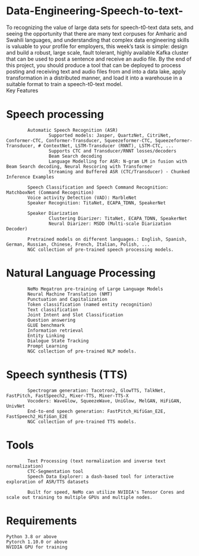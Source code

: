 # Data-Engineering-Speech-to-text-
To recognizing the value of large data sets for speech-t0-text data sets, and seeing the opportunity that there are many text corpuses for Amharic and Swahili languages, and understanding that complex data engineering skills is valuable to your profile for employers, this week’s task is simple: design and build a robust, large scale, fault tolerant, highly available Kafka cluster that can be used to post a sentence and receive an audio file.  By the end of this project, you should produce a tool that can be deployed to process posting and receiving text and audio files from and into a data lake, apply transformation in a distributed manner, and load it into a warehouse in a suitable format to train a speech-t0-text model.  
Key Features

# Speech processing

            Automatic Speech Recognition (ASR)
                    Supported models: Jasper, QuartzNet, CitriNet, Conformer-CTC, Conformer-Transducer, Squeezeformer-CTC, Squeezeformer-Transducer, # ContextNet, LSTM-Transducer (RNNT), LSTM-CTC, ...
                    Supports CTC and Transducer/RNNT losses/decoders
                    Beam Search decoding
                    Language Modelling for ASR: N-gram LM in fusion with Beam Search decoding, Neural Rescoring with Transformer
                    Streaming and Buffered ASR (CTC/Transducer) - Chunked Inference Examples

            Speech Classification and Speech Command Recognition: MatchboxNet (Command Recognition)
            Voice activity Detection (VAD): MarbleNet
            Speaker Recognition: TitaNet, ECAPA_TDNN, SpeakerNet

            Speaker Diarization
                    Clustering Diarizer: TitaNet, ECAPA_TDNN, SpeakerNet
                    Neural Diarizer: MSDD (Multi-scale Diarization Decoder)

            Pretrained models on different languages.: English, Spanish, German, Russian, Chinese, French, Italian, Polish, ...
            NGC collection of pre-trained speech processing models.

# Natural Language Processing
            NeMo Megatron pre-training of Large Language Models
            Neural Machine Translation (NMT)
            Punctuation and Capitalization
            Token classification (named entity recognition)
            Text classification
            Joint Intent and Slot Classification
            Question answering
            GLUE benchmark
            Information retrieval
            Entity Linking
            Dialogue State Tracking
            Prompt Learning
            NGC collection of pre-trained NLP models.

# Speech synthesis (TTS)
            Spectrogram generation: Tacotron2, GlowTTS, TalkNet, FastPitch, FastSpeech2, Mixer-TTS, Mixer-TTS-X
            Vocoders: WaveGlow, SqueezeWave, UniGlow, MelGAN, HiFiGAN, UnivNet
            End-to-end speech generation: FastPitch_HifiGan_E2E, FastSpeech2_HifiGan_E2E
            NGC collection of pre-trained TTS models.

 # Tools
            Text Processing (text normalization and inverse text normalization)
            CTC-Segmentation tool
            Speech Data Explorer: a dash-based tool for interactive exploration of ASR/TTS datasets
            
            Built for speed, NeMo can utilize NVIDIA's Tensor Cores and scale out training to multiple GPUs and multiple nodes.
# Requirements

    Python 3.8 or above
    Pytorch 1.10.0 or above
    NVIDIA GPU for training
